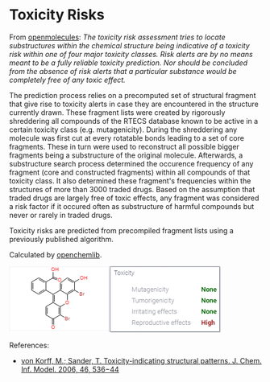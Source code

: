 <!-- TITLE: Toxicity Risks -->

# Toxicity Risks

From [openmolecules](http://www.openmolecules.org/properties/properties.html#tox): 
_The toxicity risk assessment tries to locate substructures within the chemical 
structure being indicative of a toxicity risk within one of four major toxicity 
classes. Risk alerts are by no means meant to be a fully reliable toxicity 
prediction. Nor should be concluded from the absence of risk alerts that a particular 
substance would be completely free of any toxic effect._

The prediction process relies on a precomputed set of structural fragment that give 
rise to toxicity alerts in case they are encountered in the structure currently drawn. 
These fragment lists were created by rigorously shreddering all compounds of the RTECS 
database known to be active in a certain toxicity class (e.g. mutagenicity). During 
the shreddering any molecule was first cut at every rotatable bonds leading to a set 
of core fragments. These in turn were used to reconstruct all possible bigger fragments 
being a substructure of the original molecule. Afterwards, a substructure search 
process determined the occurence frequency of any fragment (core and constructed 
fragments) within all compounds of that toxicity class. It also determined these 
fragment's frequencies within the structures of more than 3000 traded drugs. 
Based on the assumption that traded drugs are largely free of toxic effects, any 
fragment was considered a risk factor if it occured often as substructure of harmful 
compounds but never or rarely in traded drugs.

Toxicity risks are predicted from precompiled fragment lists using a previously published algorithm.

Calculated by [openchemlib](https://github.com/Actelion/openchemlib).

![Toxicity](../../../uploads/chem/toxicity-panel.png "Toxicity")

References:
* [von Korff, M.; Sander, T. Toxicity-indicating structural patterns. J.
   Chem. Inf. Model. 2006, 46, 536−44](https://pubs.acs.org/doi/full/10.1021/ci050358k)